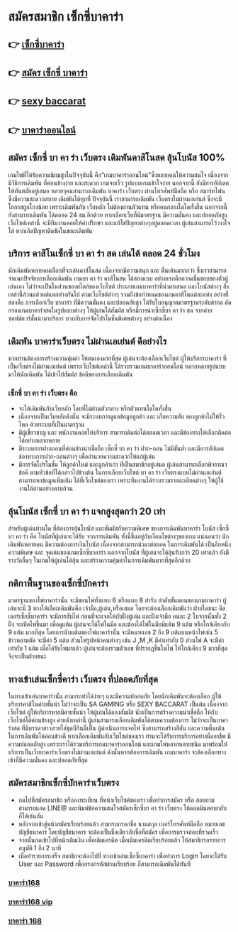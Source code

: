 # สมัครสมาชิก เซ็กซี่บาคาร่า

## 👉 [เซ็กซี่บาคาร่า](https://bit.ly/3fKDprD)
## 👉 [สมัคร เซ็กซี่ บาคาร่า](https://bit.ly/3fKDprD)
## 👉 [sexy baccarat](https://bit.ly/3fKDprD)
## 👉 [บาคาร่าออนไลน์](https://bit.ly/3fKDprD)

## สมัคร เซ็กซี่ บา คา ร่า เว็บตรง เดิมพันคาสิโนสด ลุ้นโบนัส 100%

เกมไพ่ที่ได้รับความนิยมสูงในปัจจุบันนี้ คือ“เกมบาคาร่าออนไลน์”ซึ่งหลายคนให้ความสนใจ เนื่องจากมีวิธีการเดิมพัน ที่ค่อนข้างง่าย และสะดวก เกมจบเร็ว รูปแบบเกมเข้าใจง่าย นอกจากนี้ ยังมีการอัปเดตให้ทันสมัยอยู่เสมอ หลายๆคนสามารถเดิมพัน บาคาร่า เว็บตรง ผ่านโทรศัพท์มือถือ หรือ สมาร์ทโฟน ซึ่งมีความสะดวกสบาย เดิมพันได้ทุกที่ ปัจจุบันนี้ เราสามารถเดิมพัน เว็บตรงไม่ผ่านเอเย่นต์ ซึ่งจะมีโอกาสถูกโกงน้อย เพราะเดิมพันกับ เว็บหลัก ไม่ต้องผ่านตัวแทน หรือคนกลางใดใดทั้งสิ้น นอกจากนี้ ยังสามารถเดิมพัน ได้ตลอด 24 ชม.อีกด้วย หากเลือกเว็บที่มีมาตรฐาน มีความมั่นคง และปลอดภัยสูง เว็บไซต์เหล่านี้ จะมีทีมงานคอยให้คำปรึกษา และแก้ไขปัญหาต่างๆอยู่ตลอดเวลา ผู้เล่นสามารถไว้วางใจได้ หากเกิดปัญหาติดขัดในขณะเดิมพัน

## บริการ คาสิโนเซ็กซี่ บา คา ร่า สด เล่นได้ ตลอด 24 ชั่วโมง

นักเดิมพันหลายคนเลือกที่จะเล่นคาสิโนสด เนื่องจากมีความสนุก และ ตื่นเต้นมากกว่า ซึ่งเราสามารถจำแนกปัจจัยการเลือกเดิมพัน เกมบา คา ร่า คาสิโนสด ได้สองแบบ อย่างแรกคือความชื่นชอบของตัวผู้เล่นเอง ไม่ว่าจะเป็นในส่วนของสไตล์ของเว็บไซต์ ประเภทเกมบาคาร่าที่นำมาเสนอ และโบนัสต่างๆ สิ่งเหล่านี้ล้วนแล้วแต่แตกต่างกันไป ตามเว็บไซต์ต่างๆ รวมถึงข้อกำหนดของเกมคาสิโนแต่ละแห่ง อย่างที่สองคือ การเลือกเว็บ บาคาร่า ที่มีความมั่นคง และปลอดภัยสูง ได้รับใบอนุญาตมาตรฐานระดับสากล คัดกรองเกมบาคาร่าสดในรูปแบบต่างๆ ให้ผู้เล่นได้สัมผัส หรือมีการนำเซ็กซี่บา คา ร่า สด จากค่ายซอฟต์แวร์ชั้นนำมาบริการ บวกกับการจัดโปรโมชั่นพิเศษต่างๆ อย่างต่อเนื่อง

## เดิมพัน บาคาร่าเว็บตรง ไม่ผ่านเอเย่นต์ ดีอย่างไร

หากท่านต้องการสร้างความคุ้มค่า ให้ตนเองมากที่สุด ผู้เล่นจะต้องเลือกเว็บไซต์ ผู้ให้บริการบาคาร่า ที่เป็นเว็บตรงไม่ผ่านเอเย่นต์ เพราะเว็บไซต์เหล่านี้ ได้รวบรวมเกมบาคาร่าออนไลน์ หลากหลายรูปแบบมาให้นักเดิมพัน ได้เข้าไปสัมผัส ข้อดีของการเลือกเดิมพัน

### เซ็กซี่ บา คา ร่า เว็บตรง คือ
- จะได้เดิมพันกับเว็บหลัก โดยที่ไม่ผ่านตัวกลาง หรือตัวแทนใดใดทั้งสิ้น
- เนื่องจากเป็นเว็บหลักดังนั้น จะมีระบบการดูแลข้อมูลลูกค้า และ เก็บความลับ ของลูกค้าไม่ให้รั่วไหล ด้วยระบบที่เป็นมาตรฐาน
- มีผู้เชี่ยวชาญ และ พนักงานคอยให้บริการ สามารถติดต่อได้ตลอดเวลา และมีช่องทางให้เลือกติดต่อได้อย่างหลากหลาย
- มีระบบการฝากถอนที่ค่อนข้างน่าเชื่อถือ เซ็กซี่ บา คา ร่า ฝาก-ถอน ไม่มีขั้นต่ำ และมีการอัปเดตช่องทางการฝาก-ถอนต่างๆ เพื่ออำนวยความสะดวกให้แก่ผู้เล่น
- มีการจัดโปรโมชั่น ให้ลูกค้าใหม่ และลูกค้าเก่า ที่เป็นสมาชิกอยู่เสมอ
ผู้เล่นสามารถเลือกพิจารณาข้อดี ตามหัวข้อที่ได้กล่าวไปข้างต้น ในการเลือกเว็บไซต์ บา คา ร่า เว็บตรงแบบไม่ผ่านเอเย่นต์ สามารถหาข้อมูลเพิ่มเติม ได้ที่เว็บไซต์ของเรา เพราะทีมงานได้รวบรวมรายละเอียดต่างๆ ให้ผู้ใช้งานได้อ่านอย่างครบถ้วน

## ลุ้นโบนัส เซ็กซี่ บา คา ร่า แจกสูงสุดกว่า 20 เท่า

สำหรับผู้เล่นท่านใด ที่ต้องการลุ้นโบนัส และสัมผัสกับความพิเศษ ของการเดิมพันบาคาร่า โบนัส เซ็กซี่ บา คา ร่า คือ โบนัสที่ผู้เล่นจะได้รับ จากการเดิมพัน ทั้งนี้ขึ้นอยู่กับเงื่อนไขต่างๆของเกม แน่นอนว่า นักเดิมพันหลายคน มีความต้องการเงินโบนัส เนื่องจากสามารถนำมาต่อยอด ในการเดิมพันได้ เป็นอีกหนึ่งความพิเศษ และ จุดเด่นของเกมเซ็กซี่บาคาร่า นอกจากโบนัส ที่ผู้เล่นจะได้ลุ้นรับกว่า 20 เท่าแล้ว ยังมีรางวัลอื่นๆ ในเกมให้ผู้เล่นได้ลุ้น และสร้างความคุ้มค่าในการเดิมพันมากที่สุดอีกด้วย

## กติกาพื้นฐานของเซ็กซี่บักคาร่า

มาตรฐานของไพ่บาคาร่านั้น จะมีขอนไพ่ทั้งแบบ 6 หรือแบบ 8 สำรับ ลำดับขั้นตอนของเกมบาคาร่า ผู้เล่นจะมี 3 ทางให้เลือกเดิมพันคือ เจ้ามือ,ผู้เล่น,หรือเสมอ โดยจะต้องเลือกเดิมพันว่า ฝ่ายใดชนะ ดีลเลอร์เซ็กซี่บาคาร่า จะมีการสับไพ่ ก่อนที่จะแจกให้กับฝั่งผู้เล่น และฝั่งเจ้ามือ คนละ 2 ใบจากนั้นทั้ง 2 ฝั่ง จะเปิดไพ่ขึ้นมา เพื่อดูแต้ม  ผู้เล่นจะได้ไพ่ในมือ และต้องได้ไพ่ในมือมีแต้ม 9 แต้ม หรือใกล้เคียงกับ 9 แต้ม มากที่สุด โดยการนับแต้มของไพ่บาคาร่านั้น จะมีหมายเลข 2 ถึง 9 แต้มบนหน้าไพ่เช่น 5 ข้าวหลามตัด จะมีค่า 5 แต้ม ส่วนไพ่รูปหน้าคนต่างๆ เช่น J ,M ,K มีค่าเท่ากับ 0 ส่วนไพ่ A จะมีค่าเท่ากับ 1 แต้ม เมื่อได้รับไพ่มาแล้ว ผู้เล่นจะต้องรวมตัวเลข ที่ปรากฏขึ้นในไพ่ ให้ใกล้เคียง 9 มากที่สุดจึงจะเป็นฝ่ายชนะ


## ทางเข้าเล่นเซ็กซี่คาร่า เว็บตรง ที่ปลอดภัยที่สุด

ในทางเข้าเล่นบาคาร่านั้น สามารถทำได้ง่ายๆ และมีความปลอดภัย โดยนักเดิมพันจะต้องเลือก ผู้ให้บริการคาสิโนค่ายชั้นนำ ไม่ว่าจะเป็น SA GAMING หรือ SEXY BACCARAT เป็นต้น เนื่องจากเว็บไซต์ ผู้ให้บริการหากมีค่ายชั้นนำ ให้ผู้เล่นได้ลองสัมผัส นับเป็นการสร้างความน่าเชื่อถือ ให้กับเว็บไซต์ได้ค่อนข้างสูง ค่ายดังเหล่านี้ ผู้เล่นสามารถเลือกเดิมพันได้ตามความต้องการ ไม่ว่าจะเป็นบาคาร่าสด ที่มีบรรดาสาวสวยใส่ชุดบีกินนี่เป็น ผู้ดำเนินการแจกไพ่ ซึ่งสามารถสร้างสีสัน และความตื่นเต้น ในการเดิมพันได้ค่อนข้างดี หากเลือกเดิมพันกับเว็บไซต์ของเรา ท่านจะได้รับการบริการอย่างมืออาชีพ มีความปลอดภัยสูง เพราะเราได้รวมบริการเกมบาคาร่าออนไลน์ และเกมไพ่หลากหลายชนิด มาพร้อมให้บริการเป็นเว็บบาคาร่าเว็บตรงไม่ผ่านเอเย่นต์ ดังนั้นหากต้องการเดิมพัน เกมบาคาร่า จะต้องเลือกทางเข้าที่มีความมั่นคง และปลอดภัยที่สุด

## สมัครสมาชิกเซ็กซี่บักคาร่าเว็บตรง

- กดไปที่สมัครสมาชิก หรือลงทะเบียน ที่หน้าเว็บไซต์ของเรา เพื่อทำการสมัคร หรือ สอยถาม สามารถแอด LINE@ และพิมพ์ข้อความสนใจสมัครเซ็กซี่บา คา ร่า เว็บตรง ให้แอดมินตอบกลับก็ได้เช่นกัน
- หลังจากเข้าสู่หน้าสมัครเรียบร้อยแล้ว สามารถกรอกชื่อ นามสกุล เบอร์โทรศัพท์มือถือ หมายเลขบัญชีธนาคาร โดยบัญชีธนาคาร จะต้องเป็นชื่อเดียวกับชื่อที่สมัคร เพื่อการตรวจสอบที่รวดเร็ว
- จากนั้นกดเข้าไปที่หน้าเติมเงิน เพื่อเติมเครดิต เมื่อเติมเครดิตเรียบร้อยแล้ว ให้สมาชิกรอรายการอนุมัติ 1 ถึง 2 นาที
- เมื่อทำรายการเสร็จ สมาชิกจะต้องไปที่ ทางเข้าเล่นเซ็กซี่บาคาร่า เพื่อทำการ  Login โดยจะได้รับ User และ Password เพื่อกรอกรหัสผ่านเรียบร้อย ก็สามารถเดิมพันได้ทันที


### [บาคาร่า168](https://atom.io/packages/%E0%B8%9A%E0%B8%B2%E0%B8%84%E0%B8%B2%E0%B8%A3%E0%B9%88%E0%B8%B2168%20%E0%B8%AA%E0%B8%A1%E0%B8%B1%E0%B8%84%E0%B8%A3%E0%B8%9A%E0%B8%B2%E0%B8%84%E0%B8%B2%E0%B8%A3%E0%B9%88%E0%B8%B2%E0%B8%9F%E0%B8%A3%E0%B8%B5)

### [บาคาร่า168 vip](https://atom.io/themes/%E0%B8%9A%E0%B8%B2%E0%B8%84%E0%B8%B2%E0%B8%A3%E0%B9%88%E0%B8%B2168%20vip%20%E0%B8%97%E0%B8%B2%E0%B8%87%E0%B9%80%E0%B8%82%E0%B9%89%E0%B8%B2%E0%B9%80%E0%B8%A5%E0%B9%88%E0%B8%99)

### [บาคาร่า 168](https://atom.io/themes/%E0%B8%9A%E0%B8%B2%E0%B8%84%E0%B8%B2%E0%B8%A3%E0%B9%88%E0%B8%B2%20168%20%E0%B8%84%E0%B8%B2%E0%B8%AA%E0%B8%B4%E0%B9%82%E0%B8%99%E0%B8%AD%E0%B8%AD%E0%B8%99%E0%B9%84%E0%B8%A5%E0%B8%99%E0%B9%8C%20%E0%B8%AD%E0%B8%B1%E0%B8%99%E0%B8%94%E0%B8%B1%E0%B8%9A%201)
